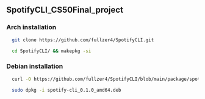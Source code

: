 ## SpotifyCLI_CS50Final_project

### Arch installation

```bash
  git clone https://github.com/fullzer4/SpotifyCLI.git
```

```bash
  cd SpotifyCLI/ && makepkg -si
```

### Debian installation

```bash
  curl -O https://github.com/fullzer4/SpotifyCLI/blob/main/package/spotify-cli_0.1.0_amd64.deb
```

```bash
  sudo dpkg -i spotify-cli_0.1.0_amd64.deb
```
